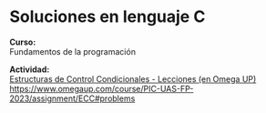 # Soluciones en lenguaje C

**Curso:**\
Fundamentos de la programación

**Actividad:**\
[Estructuras de Control Condicionales - Lecciones (en Omega UP)](https://www.omegaup.com/course/PIC-UAS-FP-2023/assignment/ECC#problems)\
<https://www.omegaup.com/course/PIC-UAS-FP-2023/assignment/ECC#problems>
